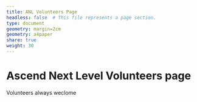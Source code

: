 ```yaml
---
title: ANL Volunteers Page
headless: false  # This file represents a page section.
type: document
geometry: margin=2cm
geometry: a4paper
share: true
weight: 30
---
```


# Ascend Next Level Volunteers page

Volunteers always weclome
